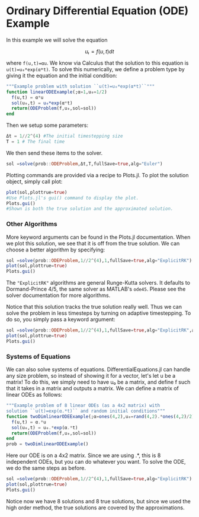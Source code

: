 # Ordinary Differential Equation (ODE) Example

In this example we will solve the equation

```math
uₜ = f(u,t)dt
```

where ``f(u,t)=αu``. We know via Calculus that the solution to this equation is
``u(t)=u₀*exp(α*t)``. To solve this numerically, we define a problem type by
giving it the equation and the initial condition:

```julia
"""Example problem with solution ``u(t)=u₀*exp(α*t)``"""
function linearODEExample(;α=1,u₀=1/2)
  f(u,t) = α*u
  sol(u₀,t) = u₀*exp(α*t)
  return(ODEProblem(f,u₀,sol=sol))
end
```

Then we setup some parameters:

```julia
Δt = 1//2^(4) #The initial timestepping size
T = 1 # The final time
```

We then send these items to the solver.

```julia
sol =solve(prob::ODEProblem,Δt,T,fullSave=true,alg="Euler")
```

Plotting commands are provided via a recipe to Plots.jl. To plot the solution
object, simply call plot:

```julia
plot(sol,plottrue=true)
#Use Plots.jl's gui() command to display the plot.
Plots.gui()
#Shown is both the true solution and the approximated solution.
```

### Other Algorithms

More keyword arguments can be found in the Plots.jl documentation. When we plot
this solution, we see that it is off from the true solution. We can choose a
better algorithm by specifying:

```julia
sol =solve(prob::ODEProblem,1//2^(4),1,fullSave=true,alg="ExplicitRK")
plot(sol,plottrue=true)
Plots.gui()
```

The `"ExplicitRK"` algorithms are general Runge-Kutta solvers. It defaults to
Dormand-Prince 4/5, the same solver as MATLAB's `ode45`. Please see the solver
documentation for more algorithms.

Notice that this solution tracks the true solution really well. Thus we can
solve the problem in less timesteps by turning on adaptive timestepping. To
do so, you simply pass a keyword argument:

```julia
sol =solve(prob::ODEProblem,1//2^(4),1,fullSave=true,alg="ExplicitRK",adaptive=true)
plot(sol,plottrue=true)
Plots.gui()
```

### Systems of Equations

We can also solve systems of equations. DifferentialEquations.jl can handle any
size problem, so instead of showing it for a vector, let's let u be a matrix!
To do this, we simply need to have u₀ be a matrix, and define f such that it
takes in a matrix and outputs a matrix. We can define a matrix of linear ODEs
as follows:

```julia
"""Example problem of 8 linear ODEs (as a 4x2 matrix) with
solution ``u(t)=exp(α.*t)`` and random initial conditions"""
function twoDimlinearODEExample(;α=ones(4,2),u₀=rand(4,2).*ones(4,2)/2)
  f(u,t) = α.*u
  sol(u₀,t) = u₀.*exp(α.*t)
  return(ODEProblem(f,u₀,sol=sol))
end
prob = twoDimlinearODEExample()
```

Here our ODE is on a 4x2 matrix. Since we are using .\*, this is 8 independent
ODEs, but you can do whatever you want. To solve the ODE, we do the same steps
as before.

```julia
sol =solve(prob::ODEProblem,1//2^(4),1,fullSave=true,alg="ExplicitRK")
plot(sol,plottrue=true)
Plots.gui()
```

Notice now we have 8 solutions and 8 true solutions, but since we used the high
order method, the true solutions are covered by the approximations.
